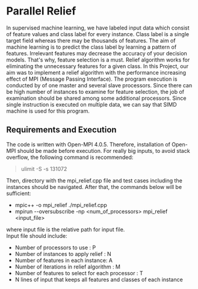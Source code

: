 # Parallel Relief

In supervised machine learning, we have labeled input data which consist of feature values and
class label for every instance. Class label is a single target field whereas there may be thousands
of features. The aim of machine learning is to predict the class label by learning a pattern of
features. Irrelevant features may decrease the accuracy of your decision models. That's why, feature selection is a must.
Relief algorithm works for eliminating the unnecessary features for a given class.
In this Project, our aim was to implement a relief algorithm with the performance increasing effect of MPI (Message Passing Interface). 
The program execution is conducted by of one master and several slave processors. Since there can be high number
of instances to examine for feature selection, the job of examination should be shared among some additional processors. 
Since single instruction is executed on multiple data, we can say that SIMD machine is used for this program.

## Requirements and Execution

The code is written with Open-MPI 4.0.5. Therefore, installation of Open-MPI should be made before execution.
For really big inputs, to avoid stack overflow, the following command is recommended:
> ulimit -S -s 131072
<!-- end of the list -->
Then, directory with the mpi_relief.cpp file and test cases including the instances should be navigated. 
After that, the commands below will be sufficient:
* mpic++ -o mpi_relief ./mpi_relief.cpp
* mpirun --oversubscribe -np <num_of_processors> mpi_relief <input_file>
<!-- end of the list -->
where input file is the relative path for input file. \
Input file should include:
* Number of processors to use : P
* Number of instances to apply relief : N
* Number of features in each instance: A
* Number of iterations in relief algorithm : M
* Number of features to select for each processor : T
* N lines of input that keeps all features and classes of each instance

